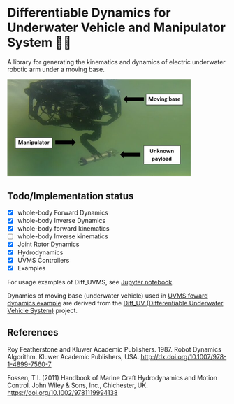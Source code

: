 # Differentiable Dynamics for Underwater Vehicle and Manipulator System 🦾🌊
A library for generating the kinematics and dynamics of electric underwater robotic arm under a moving base.
<!-- ![alt text]() -->
<img src="./resources/uvman.jpg" width="420"/>

## Todo/Implementation status
- [x] whole-body Forward Dynamics
- [x] whole-body Inverse Dynamics
- [x] whole-body forward kinematics
- [ ] whole-body Inverse kinematics
- [x] Joint Rotor Dynamics
- [x] Hydrodynamics
- [x] UVMS Controllers
- [x] Examples

For usage examples of Diff_UVMS, see [Jupyter notebook](https://github.com/edxmorgan/Diff_UVMS/tree/main/usage/example).

Dynamics of moving base (underwater vehicle) used in [UVMS foward dynamics example](https://github.com/edxmorgan/diff_uvms/blob/main/usage/example/uvms_forward_dynamics.ipynb) are derived from the [Diff_UV (Differentiable Underwater Vehicle System)](https://github.com/edxmorgan/Diff_UV) project.


## References
Roy Featherstone and Kluwer Academic Publishers. 1987. Robot Dynamics Algorithm. Kluwer Academic Publishers, USA. http://dx.doi.org/10.1007/978-1-4899-7560-7

Fossen, T.I. (2011) Handbook of Marine Craft Hydrodynamics and Motion Control. John Wiley & Sons, Inc., Chichester, UK. https://doi.org/10.1002/9781119994138